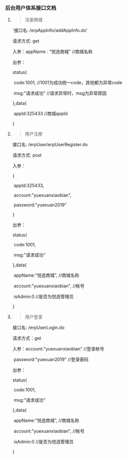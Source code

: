 ### 后台用户体系接口文档



1. > 注册商城

   '接口名:   /erpAppInfo/addAppInfo.do'

   请求方式:   get

   入参：appName : "悦选商城"          //商城名称

   出参：

   status{

   ​	code:1001,			//1001为成功统一code，其他都为异常code

   ​	msg:"请求成功"		//请求异常时，msg为异常原因

   },data{

   ​	appId:325433		//商城appId

   }

2. > 用户注册

   接口名:    /erpUser/erpUserRegister.do

   请求方式:    post

   入参：

   {

   ​	appId:325433,

   ​	account:"yuexuanxiaobian",

   ​	password:"yuexuan2019"

   }

   出参：

   status{

   ​	code:1001,

   ​	msg:"请求成功"

   },data{

   ​	appName:"悦选商城",		//商城名称

   ​	account:"yuexuanxiaobian",		//帐号

   ​	isAdmin:0			//是否为悦选管理员

   }

3. > 用户登录

   接口名:   /erpUserLogin.do

   请求方式：get

   入参：account:"yuexuanxiaobian"		//登录帐号

   ​	    password:"yuexuan2019"		//登录密码

   出参：

   status{

   ​	code:1001,

   ​	msg:"请求成功"

   },data{

   ​	appName:"悦选商城",		//商城名称

   ​	account:"yuexuanxiaobian",		//帐号

   ​	isAdmin:0			//是否为悦选管理员

   }







